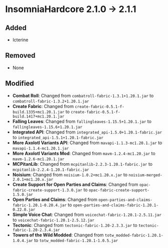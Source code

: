 # InsomniaHardcore 2.1.0 -> 2.1.1

## Added

- Icterine
## Removed
- None
## Modified

- **Combat Roll**: Changed from `combatroll-fabric-1.3.1+1.20.1.jar` to `combatroll-fabric-1.3.2+1.20.1.jar`
- **Create Fabric**: Changed from `create-fabric-0.5.1-f-build.1335+mc1.20.1.jar` to `create-fabric-0.5.1-f-build.1417+mc1.20.1.jar`
- **Falling Leaves**: Changed from `fallingleaves-1.15.5+1.20.1.jar` to `fallingleaves-1.15.6+1.20.1.jar`
- **Integrated API**: Changed from `integrated_api-1.5.0+1.20.1-fabric.jar` to `integrated_api-1.5.1+1.20.1-fabric.jar`
- **More Axolotl Variants API**: Changed from `mavapi-1.1.3-mc1.20.1.jar` to `mavapi-1.1.4-mc1.20.1.jar`
- **More Axolotl Variants Mod**: Changed from `mavm-1.2.4-mc1.20.jar` to `mavm-1.2.6-mc1.20.1.jar`
- **MCPitanLib**: Changed from `mcpitanlib-2.2.3-1.20.1-fabric.jar` to `mcpitanlib-2.2.4-1.20.1-fabric.jar`
- **Noisium**: Changed from `noisium-1.0.2+mc1.20.x.jar` to `noisium-merged-2.0.1+mc1.20.x.jar`
- **Create Support for Open Parties and Claims**: Changed from `opac-fabric-create-support-1.3.0.jar` to `opac-fabric-create-support-1.5.0.jar`
- **Open Parties and Claims**: Changed from `open-parties-and-claims-fabric-1.20.1-0.20.4.jar` to `open-parties-and-claims-fabric-1.20.1-0.22.0.jar`
- **Simple Voice Chat**: Changed from `voicechat-fabric-1.20.1-2.5.11.jar` to `voicechat-fabric-1.20.1-2.5.12.jar`
- **Tectonic**: Changed from `tectonic-fabric-1.20-2.3.3.jar` to `tectonic-fabric-1.20-2.3.4.jar`
- **Towers of the Wild Modded**: Changed from `totw_modded-fabric-1.20.1-1.0.4.jar` to `totw_modded-fabric-1.20.1-1.0.5.jar`